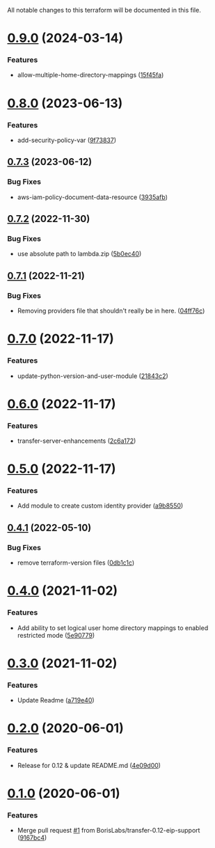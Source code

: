 All notable changes to this terraform will be documented in this file.

# [0.9.0](https://github.com/BorisLabs/terraform-aws-transfer/compare/v0.8.0...v0.9.0) (2024-03-14)


### Features

* allow-multiple-home-directory-mappings ([15f45fa](https://github.com/BorisLabs/terraform-aws-transfer/commit/15f45fa260a1398f5e5b9b48cb1503fc9e7499d0))

# [0.8.0](https://github.com/BorisLabs/terraform-aws-transfer/compare/v0.7.3...v0.8.0) (2023-06-13)


### Features

* add-security-policy-var ([9f73837](https://github.com/BorisLabs/terraform-aws-transfer/commit/9f7383703fcdc385d452788b48eb926dbb3717bb))

## [0.7.3](https://github.com/BorisLabs/terraform-aws-transfer/compare/v0.7.2...v0.7.3) (2023-06-12)


### Bug Fixes

* aws-iam-policy-document-data-resource ([3935afb](https://github.com/BorisLabs/terraform-aws-transfer/commit/3935afb14c0e3c417f23badfa4aa6bb7e786ea1a))

## [0.7.2](https://github.com/BorisLabs/terraform-aws-transfer/compare/v0.7.1...v0.7.2) (2022-11-30)


### Bug Fixes

* use absolute path to lambda.zip ([5b0ec40](https://github.com/BorisLabs/terraform-aws-transfer/commit/5b0ec400928729c68b2080c5dcc3fedbc92d39eb))

## [0.7.1](https://github.com/BorisLabs/terraform-aws-transfer/compare/v0.7.0...v0.7.1) (2022-11-21)


### Bug Fixes

* Removing providers file that shouldn't really be in here. ([04ff76c](https://github.com/BorisLabs/terraform-aws-transfer/commit/04ff76c64dda59330cd0438131665295a46144e8))

# [0.7.0](https://github.com/BorisLabs/terraform-aws-transfer/compare/v0.6.0...v0.7.0) (2022-11-17)


### Features

* update-python-version-and-user-module ([21843c2](https://github.com/BorisLabs/terraform-aws-transfer/commit/21843c256f49cd80cc37aa5e467b1915129990ef))

# [0.6.0](https://github.com/BorisLabs/terraform-aws-transfer/compare/v0.5.0...v0.6.0) (2022-11-17)


### Features

* transfer-server-enhancements ([2c6a172](https://github.com/BorisLabs/terraform-aws-transfer/commit/2c6a172e4eb94f9d3e6aa52e799bc3a7956c6fbb))

# [0.5.0](https://github.com/BorisLabs/terraform-aws-transfer/compare/v0.4.1...v0.5.0) (2022-11-17)


### Features

* Add module to create custom identity provider ([a9b8550](https://github.com/BorisLabs/terraform-aws-transfer/commit/a9b8550665285b0d14403b594251b783ffdbf8db))

## [0.4.1](https://github.com/BorisLabs/terraform-aws-transfer/compare/v0.4.0...v0.4.1) (2022-05-10)


### Bug Fixes

* remove terraform-version files ([0db1c1c](https://github.com/BorisLabs/terraform-aws-transfer/commit/0db1c1c1ba1d01fbc1132c38f0a83b4f28005a97))

# [0.4.0](https://github.com/BorisLabs/terraform-aws-transfer/compare/v0.3.0...v0.4.0) (2021-11-02)


### Features

* Add ability to set logical user home directory mappings to enabled restricted mode ([5e90779](https://github.com/BorisLabs/terraform-aws-transfer/commit/5e907794fe7d134b0dd575b800c3c7fbeb1df966))

# [0.3.0](https://github.com/BorisLabs/terraform-aws-transfer/compare/v0.2.0...v0.3.0) (2021-11-02)


### Features

* Update Readme  ([a719e40](https://github.com/BorisLabs/terraform-aws-transfer/commit/a719e4064504498bcb256507a3b81fa76aa24470))

# [0.2.0](https://github.com/BorisLabs/terraform-aws-transfer/compare/v0.1.0...v0.2.0) (2020-06-01)


### Features

* Release for 0.12 & update README.md ([4e09d00](https://github.com/BorisLabs/terraform-aws-transfer/commit/4e09d00d7faeff040aef3935cfefb7d3cfab7e96))

# [0.1.0](https://github.com/BorisLabs/terraform-aws-transfer/compare/v0.0.2...v0.1.0) (2020-06-01)


### Features

* Merge pull request [#1](https://github.com/BorisLabs/terraform-aws-transfer/issues/1) from BorisLabs/transfer-0.12-eip-support ([9167bc4](https://github.com/BorisLabs/terraform-aws-transfer/commit/9167bc4c6aaa0a626b0fcdc7484ed2e5058daeaa))

